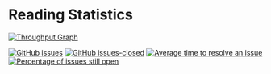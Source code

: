# Reading Statistics

[![Throughput Graph](https://graphs.waffle.io/shinerio/reading/throughput.svg)](https://waffle.io/quentin-chen/reading/metrics/throughput) 

[![GitHub issues](https://img.shields.io/github/issues/shinerio/reading.svg)](https://GitHub.com/quentin-chen/reading/issues/) [![GitHub issues-closed](https://img.shields.io/github/issues-closed/shinerio/reading.svg)](https://GitHub.com/shinerio/reading/issues?q=is%3Aissue+is%3Aclosed) [![Average time to resolve an issue](http://isitmaintained.com/badge/resolution/shinerio/reading.svg)](http://isitmaintained.com/project/shinerio/reading "Average time to resolve an issue") [![Percentage of issues still open](http://isitmaintained.com/badge/open/shinerio/reading.svg)](http://isitmaintained.com/project/shinerio/reading "Percentage of issues still open")
